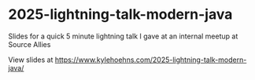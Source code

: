 # 2025-lightning-talk-modern-java
Slides for a quick 5 minute lightning talk I gave at an internal meetup at Source Allies

View slides at https://www.kylehoehns.com/2025-lightning-talk-modern-java/
